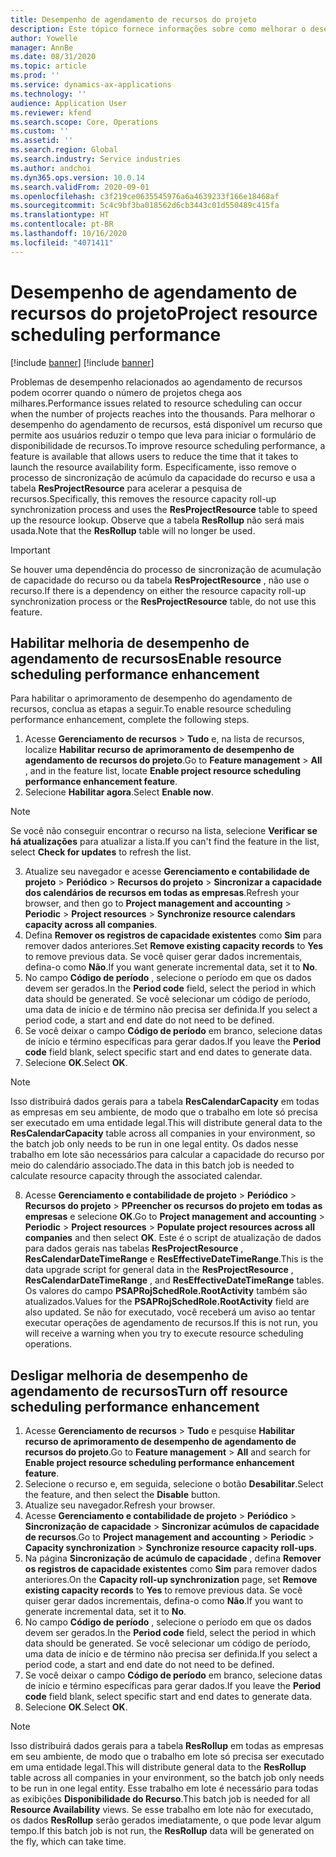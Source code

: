 ```yaml
---
title: Desempenho de agendamento de recursos do projeto
description: Este tópico fornece informações sobre como melhorar o desempenho do agendamento de recursos para um grande número de projetos.
author: Yowelle
manager: AnnBe
ms.date: 08/31/2020
ms.topic: article
ms.prod: ''
ms.service: dynamics-ax-applications
ms.technology: ''
audience: Application User
ms.reviewer: kfend
ms.search.scope: Core, Operations
ms.custom: ''
ms.assetid: ''
ms.search.region: Global
ms.search.industry: Service industries
ms.author: andchoi
ms.dyn365.ops.version: 10.0.14
ms.search.validFrom: 2020-09-01
ms.openlocfilehash: c3f219ce0635545976a6a4639233f166e18468af
ms.sourcegitcommit: 5c4c9bf3ba018562d6cb3443c01d550489c415fa
ms.translationtype: HT
ms.contentlocale: pt-BR
ms.lasthandoff: 10/16/2020
ms.locfileid: "4071411"
---
```

# <a name="project-resource-scheduling-performance"></a><span data-ttu-id="23d0f-103">Desempenho de agendamento de recursos do projeto</span><span class="sxs-lookup"><span data-stu-id="23d0f-103">Project resource scheduling performance</span></span>

[!include [banner](../includes/banner.md)]
[!include [banner](../includes/preview-banner.md)]


<span data-ttu-id="23d0f-104">Problemas de desempenho relacionados ao agendamento de recursos podem ocorrer quando o número de projetos chega aos milhares.</span><span class="sxs-lookup"><span data-stu-id="23d0f-104">Performance issues related to resource scheduling can occur when the number of projects reaches into the thousands.</span></span> <span data-ttu-id="23d0f-105">Para melhorar o desempenho do agendamento de recursos, está disponível um recurso que permite aos usuários reduzir o tempo que leva para iniciar o formulário de disponibilidade de recursos.</span><span class="sxs-lookup"><span data-stu-id="23d0f-105">To improve resource scheduling performance, a feature is available that allows users to reduce the time that it takes to launch the resource availability form.</span></span> <span data-ttu-id="23d0f-106">Especificamente, isso remove o processo de sincronização de acúmulo da capacidade do recurso e usa a tabela **ResProjectResource** para acelerar a pesquisa de recursos.</span><span class="sxs-lookup"><span data-stu-id="23d0f-106">Specifically, this removes the resource capacity roll-up synchronization process and uses the **ResProjectResource** table to speed up the resource lookup.</span></span> <span data-ttu-id="23d0f-107">Observe que a tabela **ResRollup** não será mais usada.</span><span class="sxs-lookup"><span data-stu-id="23d0f-107">Note that the **ResRollup** table will no longer be used.</span></span>

> [!IMPORTANT]
> <span data-ttu-id="23d0f-108">Se houver uma dependência do processo de sincronização de acumulação de capacidade do recurso ou da tabela **ResProjectResource** , não use o recurso.</span><span class="sxs-lookup"><span data-stu-id="23d0f-108">If there is a dependency on either the resource capacity roll-up synchronization process or the **ResProjectResource** table, do not use this feature.</span></span>

## <a name="enable-resource-scheduling-performance-enhancement"></a><span data-ttu-id="23d0f-109">Habilitar melhoria de desempenho de agendamento de recursos</span><span class="sxs-lookup"><span data-stu-id="23d0f-109">Enable resource scheduling performance enhancement</span></span>
<span data-ttu-id="23d0f-110">Para habilitar o aprimoramento de desempenho do agendamento de recursos, conclua as etapas a seguir.</span><span class="sxs-lookup"><span data-stu-id="23d0f-110">To enable resource scheduling performance enhancement, complete the following steps.</span></span>

1. <span data-ttu-id="23d0f-111">Acesse **Gerenciamento de recursos** > **Tudo** e, na lista de recursos, localize **Habilitar recurso de aprimoramento de desempenho de agendamento de recursos do projeto**.</span><span class="sxs-lookup"><span data-stu-id="23d0f-111">Go to **Feature management** > **All** , and in the feature list, locate **Enable project resource scheduling performance enhancement feature**.</span></span>
2. <span data-ttu-id="23d0f-112">Selecione **Habilitar agora**.</span><span class="sxs-lookup"><span data-stu-id="23d0f-112">Select **Enable now**.</span></span>

> [!NOTE]
> <span data-ttu-id="23d0f-113">Se você não conseguir encontrar o recurso na lista, selecione **Verificar se há atualizações** para atualizar a lista.</span><span class="sxs-lookup"><span data-stu-id="23d0f-113">If you can't find the feature in the list, select **Check for updates** to refresh the list.</span></span>

3. <span data-ttu-id="23d0f-114">Atualize seu navegador e acesse **Gerenciamento e contabilidade de projeto** > **Periódico** > **Recursos do projeto** > **Sincronizar a capacidade dos calendários de recursos em todas as empresas**.</span><span class="sxs-lookup"><span data-stu-id="23d0f-114">Refresh your browser, and then go to **Project management and accounting** > **Periodic** > **Project resources** > **Synchronize resource calendars capacity across all companies**.</span></span>
4. <span data-ttu-id="23d0f-115">Defina **Remover os registros de capacidade existentes** como **Sim** para remover dados anteriores.</span><span class="sxs-lookup"><span data-stu-id="23d0f-115">Set **Remove existing capacity records** to **Yes** to remove previous data.</span></span> <span data-ttu-id="23d0f-116">Se você quiser gerar dados incrementais, defina-o como **Não**.</span><span class="sxs-lookup"><span data-stu-id="23d0f-116">If you want generate incremental data, set it to **No**.</span></span>
5. <span data-ttu-id="23d0f-117">No campo **Código de período** , selecione o período em que os dados devem ser gerados.</span><span class="sxs-lookup"><span data-stu-id="23d0f-117">In the **Period code** field, select the period in which data should be generated.</span></span> <span data-ttu-id="23d0f-118">Se você selecionar um código de período, uma data de início e de término não precisa ser definida.</span><span class="sxs-lookup"><span data-stu-id="23d0f-118">If you select a period code, a start and end date do not need to be defined.</span></span>
6. <span data-ttu-id="23d0f-119">Se você deixar o campo **Código de período** em branco, selecione datas de início e término específicas para gerar dados.</span><span class="sxs-lookup"><span data-stu-id="23d0f-119">If you leave the **Period code** field blank, select specific start and end dates to generate data.</span></span>
7. <span data-ttu-id="23d0f-120">Selecione **OK**.</span><span class="sxs-lookup"><span data-stu-id="23d0f-120">Select **OK**.</span></span>

 > [!NOTE]
 > <span data-ttu-id="23d0f-121">Isso distribuirá dados gerais para a tabela **ResCalendarCapacity** em todas as empresas em seu ambiente, de modo que o trabalho em lote só precisa ser executado em uma entidade legal.</span><span class="sxs-lookup"><span data-stu-id="23d0f-121">This will distribute general data to the **ResCalendarCapacity** table across all companies in your environment, so the batch job only needs to be run in one legal entity.</span></span> <span data-ttu-id="23d0f-122">Os dados nesse trabalho em lote são necessários para calcular a capacidade do recurso por meio do calendário associado.</span><span class="sxs-lookup"><span data-stu-id="23d0f-122">The data in this batch job is needed to calculate resource capacity through the associated calendar.</span></span>

8. <span data-ttu-id="23d0f-123">Acesse **Gerenciamento e contabilidade de projeto** > **Periódico** > **Recursos do projeto** > **PPreencher os recursos do projeto em todas as empresas** e selecione **OK**.</span><span class="sxs-lookup"><span data-stu-id="23d0f-123">Go to **Project management and accounting** > **Periodic** > **Project resources** > **Populate project resources across all companies** and then select **OK**.</span></span> <span data-ttu-id="23d0f-124">Este é o script de atualização de dados para dados gerais nas tabelas **ResProjectResource** , **ResCalendarDateTimeRange** e **ResEffectiveDateTimeRange**.</span><span class="sxs-lookup"><span data-stu-id="23d0f-124">This is the data upgrade script for general data in the **ResProjectResource** , **ResCalendarDateTimeRange** , and **ResEffectiveDateTimeRange** tables.</span></span> <span data-ttu-id="23d0f-125">Os valores do campo **PSAPRojSchedRole.RootActivity** também são atualizados.</span><span class="sxs-lookup"><span data-stu-id="23d0f-125">Values for the **PSAPRojSchedRole.RootActivity** field are also updated.</span></span> <span data-ttu-id="23d0f-126">Se não for executado, você receberá um aviso ao tentar executar operações de agendamento de recursos.</span><span class="sxs-lookup"><span data-stu-id="23d0f-126">If this is not run, you will receive a warning when you try to execute resource scheduling operations.</span></span>
 
## <a name="turn-off-resource-scheduling-performance-enhancement"></a><span data-ttu-id="23d0f-127">Desligar melhoria de desempenho de agendamento de recursos</span><span class="sxs-lookup"><span data-stu-id="23d0f-127">Turn off resource scheduling performance enhancement</span></span>

1. <span data-ttu-id="23d0f-128">Acesse **Gerenciamento de recursos** > **Tudo** e pesquise **Habilitar recurso de aprimoramento de desempenho de agendamento de recursos do projeto**.</span><span class="sxs-lookup"><span data-stu-id="23d0f-128">Go to **Feature management** > **All**  and search for **Enable project resource scheduling performance enhancement feature**.</span></span>
2. <span data-ttu-id="23d0f-129">Selecione o recurso e, em seguida, selecione o botão **Desabilitar**.</span><span class="sxs-lookup"><span data-stu-id="23d0f-129">Select the feature, and then select the **Disable** button.</span></span>
3. <span data-ttu-id="23d0f-130">Atualize seu navegador.</span><span class="sxs-lookup"><span data-stu-id="23d0f-130">Refresh your browser.</span></span>
4. <span data-ttu-id="23d0f-131">Acesse **Gerenciamento e contabilidade de projeto** > **Periódico** > **Sincronização de capacidade** > **Sincronizar acúmulos de capacidade de recursos**.</span><span class="sxs-lookup"><span data-stu-id="23d0f-131">Go to **Project management and accounting** > **Periodic** > **Capacity synchronization** > **Synchronize resource capacity roll-ups**.</span></span>
5. <span data-ttu-id="23d0f-132">Na página **Sincronização de acúmulo de capacidade** , defina **Remover os registros de capacidade existentes** como **Sim** para remover dados anteriores.</span><span class="sxs-lookup"><span data-stu-id="23d0f-132">On the **Capacity roll-up synchronization** page, set **Remove existing capacity records** to **Yes** to remove previous data.</span></span> <span data-ttu-id="23d0f-133">Se você quiser gerar dados incrementais, defina-o como **Não**.</span><span class="sxs-lookup"><span data-stu-id="23d0f-133">If you want to generate incremental data, set it to **No**.</span></span>
6. <span data-ttu-id="23d0f-134">No campo **Código de período** , selecione o período em que os dados devem ser gerados.</span><span class="sxs-lookup"><span data-stu-id="23d0f-134">In the **Period code** field, select the period in which data should be generated.</span></span> <span data-ttu-id="23d0f-135">Se você selecionar um código de período, uma data de início e de término não precisa ser definida.</span><span class="sxs-lookup"><span data-stu-id="23d0f-135">If you select a period code, a start and end date do not need to be defined.</span></span>
7. <span data-ttu-id="23d0f-136">Se você deixar o campo **Código de período** em branco, selecione datas de início e término específicas para gerar dados.</span><span class="sxs-lookup"><span data-stu-id="23d0f-136">If you leave the **Period code** field blank, select specific start and end dates to generate data.</span></span>
8. <span data-ttu-id="23d0f-137">Selecione **OK**.</span><span class="sxs-lookup"><span data-stu-id="23d0f-137">Select **OK**.</span></span>

> [!NOTE]
> <span data-ttu-id="23d0f-138">Isso distribuirá dados gerais para a tabela **ResRollup** em todas as empresas em seu ambiente, de modo que o trabalho em lote só precisa ser executado em uma entidade legal.</span><span class="sxs-lookup"><span data-stu-id="23d0f-138">This will distribute general data to the **ResRollup** table across all companies in your environment, so the batch job only needs to be run in one legal entity.</span></span> <span data-ttu-id="23d0f-139">Esse trabalho em lote é necessário para todas as exibições **Disponibilidade do Recurso**.</span><span class="sxs-lookup"><span data-stu-id="23d0f-139">This batch job is needed for all **Resource Availability** views.</span></span> <span data-ttu-id="23d0f-140">Se esse trabalho em lote não for executado, os dados **ResRollup** serão gerados imediatamente, o que pode levar algum tempo.</span><span class="sxs-lookup"><span data-stu-id="23d0f-140">If this batch job is not run, the **ResRollup** data will be generated on the fly, which can take time.</span></span>
